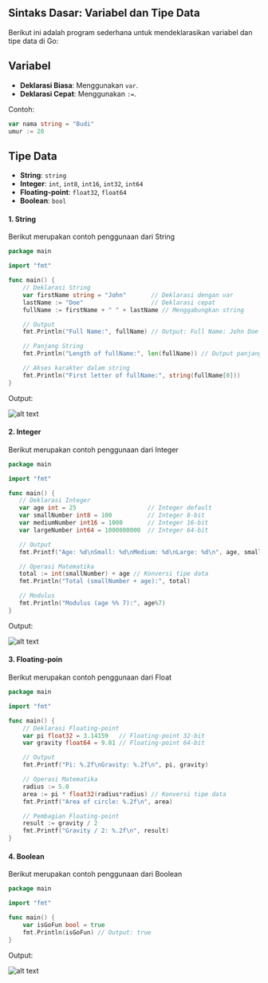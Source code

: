## Sintaks Dasar: Variabel dan Tipe Data

Berikut ini adalah program sederhana untuk mendeklarasikan variabel dan tipe data di Go:

## Variabel
- **Deklarasi Biasa**: Menggunakan `var`.
- **Deklarasi Cepat**: Menggunakan `:=`.

Contoh:
```go
var nama string = "Budi"
umur := 20
```
## Tipe Data 
- **String**: `string`
- **Integer**: `int`, `int8`, `int16`, `int32`, `int64`
- **Floating-point**: `float32`, `float64`
- **Boolean**: `bool`

#### 1. String
Berikut merupakan contoh penggunaan dari String
```go
package main

import "fmt"

func main() {
    // Deklarasi String
    var firstName string = "John"       // Deklarasi dengan var
    lastName := "Doe"                   // Deklarasi cepat
    fullName := firstName + " " + lastName // Menggabungkan string

    // Output
    fmt.Println("Full Name:", fullName) // Output: Full Name: John Doe

    // Panjang String
    fmt.Println("Length of fullName:", len(fullName)) // Output panjang string

    // Akses karakter dalam string
    fmt.Println("First letter of fullName:", string(fullName[0]))
}
```
 Output:
 
![alt text](https://raw.githubusercontent.com/ghaidafasya24/img/refs/heads/main/penggunaan%20string.png?token=GHSAT0AAAAAACYXD3NP7LOYJ4COTFFSYQZKZ337JQQ)

#### 2. Integer
Berikut merupakan contoh penggunaan dari Integer
 ```go
package main

import "fmt"

func main() {
    // Deklarasi Integer
    var age int = 25                    // Integer default
    var smallNumber int8 = 100          // Integer 8-bit
    var mediumNumber int16 = 1000       // Integer 16-bit
    var largeNumber int64 = 1000000000  // Integer 64-bit

    // Output
    fmt.Printf("Age: %d\nSmall: %d\nMedium: %d\nLarge: %d\n", age, smallNumber, mediumNumber, largeNumber)

    // Operasi Matematika
    total := int(smallNumber) + age // Konversi tipe data
    fmt.Println("Total (smallNumber + age):", total)

    // Modulus
    fmt.Println("Modulus (age %% 7):", age%7)
}
```
 Output:
 
![alt text](https://raw.githubusercontent.com/ghaidafasya24/img/refs/heads/main/penggunaan%20int.png?token=GHSAT0AAAAAACYXD3NOBPILUAOU5IUMVLLIZ337SIQ)

#### 3. Floating-poin
Berikut merupakan contoh penggunaan dari Float
```go
package main

import "fmt"

func main() {
    // Deklarasi Floating-point
    var pi float32 = 3.14159   // Floating-point 32-bit
    var gravity float64 = 9.81 // Floating-point 64-bit

    // Output
    fmt.Printf("Pi: %.2f\nGravity: %.2f\n", pi, gravity)

    // Operasi Matematika
    radius := 5.0
    area := pi * float32(radius*radius) // Konversi tipe data
    fmt.Printf("Area of circle: %.2f\n", area)

    // Pembagian Floating-point
    result := gravity / 2
    fmt.Printf("Gravity / 2: %.2f\n", result)
}
```


#### 4. Boolean
Berikut merupakan contoh penggunaan dari Boolean
```go
package main

import "fmt"

func main() {
    var isGoFun bool = true
    fmt.Println(isGoFun) // Output: true
}
```
Output:
 
![alt text](https://raw.githubusercontent.com/ghaidafasya24/img/refs/heads/main/penggunaan%20bool.png?token=GHSAT0AAAAAACYXD3NOJJMFZ3SCN56AZZXKZ337TZQ)
